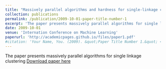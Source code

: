 ```yaml
---
title: "Massively parallel algorithms and hardness for single-linkage clustering under ℓp-distances"
collection: publications
permalink: /publication/2009-10-01-paper-title-number-1
excerpt: 'The paper presents massively parallel algorithms for single linkage clustering'
date: 2009-10-01
venue: 'Internation Conference on Machine Learning'
paperurl: 'http://academicpages.github.io/files/paper1.pdf'
#citation: 'Your Name, You. (2009). &quot;Paper Title Number 1.&quot; <i>Journal 1</i>. 1(1).'
---
```

The paper presents massively parallel algorithms for single linkage clustering
[Download paper here](http://academicpages.github.io/files/paper1.pdf)
